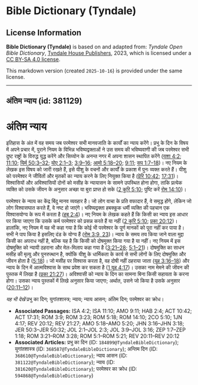 # Bible Dictionary (Tyndale)

## License Information

**Bible Dictionary (Tyndale)** is based on and adapted from: _Tyndale Open Bible Dictionary_, [Tyndale House Publishers](https://tyndaleopenresources.com/), 2023, which is licensed under a [CC BY-SA 4.0 license](https://creativecommons.org/licenses/by-sa/4.0/legalcode.en).

This markdown version (created `2025-10-16`) is provided under the same license.



--------------------------------

## अंतिम न्याय (id: 381129)

अंतिम न्याय
===========

इतिहास के अंत में वह समय जब परमेश्वर सभी मानवजाति के कार्यों का न्याय करेंगे। प्रभु के दिन के विषय में अपने प्रचार में, पुराने नियम के विभिन्न भविष्यद्वक्ताओं ने उस समय की भविष्यवाणी की जब परमेश्वर सभी दुष्ट राष्ट्रों के विरुद्ध युद्ध करेंगे और सिय्योन के अनन्त नगर में अपना शासन स्थापित करेंगे ([यशा 4:2](https://ref.ly/Isa4:2); [11:10](https://ref.ly/Isa11:10); [यिर्म 50:3–32](https://ref.ly/Jer50:3-Jer50:32); [योए 2:1–3](https://ref.ly/Joel2:1-Joel2:3); [3:9–16](https://ref.ly/Joel3:9-Joel3:16); [आमो 5:18–20](https://ref.ly/Amos5:18-Amos5:20); [9:11](https://ref.ly/Amos9:11); [सप 1:7–18](https://ref.ly/Zeph1:7-Zeph1:18))। नए नियम के लेखक इस विषय को जारी रखते हैं, इसे यीशु के वचनों और कार्यों के प्रकाश में पुनः व्यक्त करते हैं। यीशु को परमेश्वर ने जीवितों और मृतकों का न्याय करने के लिए नियुक्त किया है ([प्रेरि 10:42](https://ref.ly/Acts10:42); [17:31](https://ref.ly/Acts17:31))। विश्वासियों और अविश्वासियों दोनों को मसीह के न्यायासन के सामने उपस्थित होना होगा, ताकि प्रत्येक व्यक्ति को उसके जीवन के अनुसार अच्छा या बुरा प्राप्त हो सके ([2 कुरि 5:10](https://ref.ly/2Cor5:10); पुष्टि करें [रोम 14:10](https://ref.ly/Rom14:10))।

परमेश्वर के न्याय का केंद्र बिंदु मानव व्यवहार है। जो लोग वाचा के प्रति वफादार हैं, वे समृद्ध होंगे, लेकिन जो लोग विश्वासघात करते हैं, वे नष्ट हो जाएंगे। भविष्यद्वक्ता हबक्कूक धर्मी व्यक्ति की पहचान एक विश्वासयोग्य के रूप में करता है ([हब 2:4](https://ref.ly/Hab2:4))। नए नियम के लेखक कहते हैं कि किसी का न्याय इस आधार पर किया जाएगा कि उसके कर्म परमेश्वर को प्रसन्न करते हैं या नहीं ([2 कुरि 5:10](https://ref.ly/2Cor5:10); [प्रका 20:12](https://ref.ly/Rev20:12))। हालांकि, नए नियम में यह भी कहा गया है कि कोई भी परमेश्वर के पूर्ण मानकों को पूरा नहीं कर पाया है। सभी ने पाप किया है इसलिए दंड के योग्य हैं ([रोम 3:9, 23](https://ref.ly/Rom3:9,Rom3:23))। न्याय के समय तय किया जाने वाला मुद्दा किसी का अपराध नहीं है, बल्कि यह है कि किसी को दोषमुक्त किया गया है या नहीं। नए नियम में इस दोषमुक्ति को न्यायी ठहराना और मेल\-मिलाप कहा गया है ([3:21–28](https://ref.ly/Rom3:21-Rom3:28); [5:1–21](https://ref.ly/Rom5:1-Rom5:21))। दोषमुक्ति का साधन मसीह की मृत्यु और पुनरुत्थान है, क्योंकि यीशु के धार्मिकता के कार्य से सभी लोगों के लिए दोषमुक्ति और जीवन होता है ([5:18](https://ref.ly/Rom5:18))। जो मसीह पर विश्वास करता है, वह दोषी नहीं ठहराया जाता ([यूह 3:16–18](https://ref.ly/John3:16-John3:18)) और न्याय के दिन में आत्मविश्वास के साथ प्रवेश कर सकता है ([1 यूह 4:17](https://ref.ly/1John4:17))। उसका नाम मेमने की जीवन की पुस्तक में लिखा है ([प्रका 21:27](https://ref.ly/Rev21:27))। अविश्वासी को न्याय के दिन का सामना बिना किसी सहायता के करना होगा। उसका न्याय पुस्तकों में लिखे अनुसार किया जाएगा; अर्थात, उसने जो किया है उसके अनुसार ([20:11–12](https://ref.ly/Rev20:11-Rev20:12))।

*यह भी देखें* प्रभु का दिन; युगांतशास्त्र; न्याय; न्याय आसन; अंतिम दिन; परमेश्वर का क्रोध।

* **Associated Passages:** ISA 4:2; ISA 11:10; AMO 9:11; HAB 2:4; ACT 10:42; ACT 17:31; ROM 3:9; ROM 3:23; ROM 5:18; ROM 14:10; 2CO 5:10; 1JN 4:17; REV 20:12; REV 21:27; AMO 5:18–AMO 5:20; JHN 3:16–JHN 3:18; JER 50:3–JER 50:32; JOL 2:1–JOL 2:3; JOL 3:9–JOL 3:16; ZEP 1:7–ZEP 1:18; ROM 3:21–ROM 3:28; ROM 5:1–ROM 5:21; REV 20:11–REV 20:12
* **Associated Articles:** प्रभु का दिन (ID: `184899@TyndaleBibleDictionary`); युगांतशास्त्र (ID: `368587@TyndaleBibleDictionary`); अन्तिम दिन (ID: `368610@TyndaleBibleDictionary`); न्याय आसन (ID: `381122@TyndaleBibleDictionary`); न्याय (ID: `381620@TyndaleBibleDictionary`); परमेश्वर का क्रोध (ID: `594868@TyndaleBibleDictionary`)

